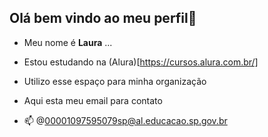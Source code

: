 ## Olá bem vindo ao meu perfil👋
- Meu nome é **Laura** ...
- Estou estudando na (Alura)[https://cursos.alura.com.br/]
- Utilizo esse espaço para minha organização

- Aqui esta meu email para contato
- 📫 @00001097595079sp@al.educacao.sp.gov.br

<!--
**laura-arauj/laura-arauj** is a ✨ _special_ ✨ repository because its `README.md` (this file) appears on your GitHub profile.

Here are some ideas to get you started:

- 🔭 I’m currently working on ...
- 🌱 I’m currently learning ...
- 👯 I’m looking to collaborate on ...
- 🤔 I’m looking for help with ...
- 💬 Ask me about ...
- 📫 How to reach me: ...
- 😄 Pronouns: ...
- ⚡ Fun fact: ...📫 How to reach me
-->
